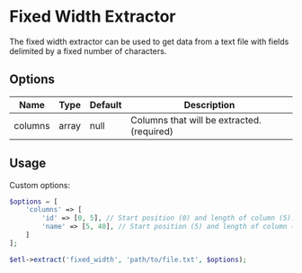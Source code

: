 # Fixed Width Extractor

The fixed width extractor can be used to get data from a text file with fields delimited by a fixed number of characters.

## Options

| Name | Type | Default | Description |
| ---- |----- | ------- | ----------- |
| columns | array | null | Columns that will be extracted. (required) |


## Usage

Custom options:
```php
$options = [
    'columns' => [
        'id' => [0, 5], // Start position (0) and length of column (5).
        'name' => [5, 40], // Start position (5) and length of column (40).
    ]
];

$etl->extract('fixed_width', 'path/to/file.txt', $options);
```
